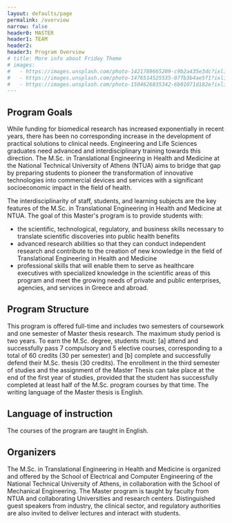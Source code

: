 ```yaml
---
layout: defaults/page
permalink: /overview
narrow: false
header0: MASTER
header1: TEAM
header2:
header3: Program Overview
# title: More info about Friday Theme
# images:
#   - https://images.unsplash.com/photo-1421789665209-c9b2a435e3dc?ixlib=rb-0.3.5&ixid=eyJhcHBfaWQiOjEyMDd9&s=5b1016b885e7438c4633109d77368d4d&auto=format&fit=crop&w=1651&q=80
#   - https://images.unsplash.com/photo-1476514525535-07fb3b4ae5f1?ixlib=rb-0.3.5&ixid=eyJhcHBfaWQiOjEyMDd9&s=468a8c18f5d811cf03c654b653b5089e&auto=format&fit=crop&w=1650&q=80
#   - https://images.unsplash.com/photo-1504626835342-6b01071d182e?ixlib=rb-0.3.5&ixid=eyJhcHBfaWQiOjEyMDd9&s=975855d515c9d56352ee3bfe74287f2b&auto=format&fit=crop&w=1651&q=80
---
```


<div class="container">
    <div class="row flex-column">
        <h2 class="my-3">
            Program Goals
        </h2>
        <p>
            While funding for biomedical research has increased exponentially in recent years, there has been no corresponding increase 
            in the development of practical solutions to clinical needs. Engineering and Life Sciences graduates need advanced and 
            interdisciplinary training towards this direction. The M.Sc. in Translational Engineering in Health and Medicine at the National 
            Technical University of Athens (NTUA) aims to bridge that gap by preparing students to pioneer the transformation of innovative 
            technologies into commercial devices and services with a significant socioeconomic impact in the field of health.
        </p>
        <p>
            The interdisciplinarity of staff, students, and learning subjects are the key features of the
            M.Sc. in Translational Engineering in Health and Medicine at NTUA.
            The goal of this Master's program is to provide students with:
        </p>
        <ul>
            <li class="mb-3">the scientific, technological, regulatory, and business skills necessary to translate scientific discoveries into
                public health benefits</li>
            <li class="mb-3">advanced research abilities so that they can conduct independent research and contribute to the creation
                of new knowledge in the field of Translational Engineering in Health and Medicine</li>
            <li class="mb-3">professional skills that will enable them to serve as healthcare executives with specialized knowledge in
                the scientific areas of this program and meet the growing needs of private and public enterprises,
                agencies, and services in Greece and abroad.
            </li>
        </ul>
        <h2 class="my-3">
            Program Structure
        </h2>
        <p>
            This program is offered full-time and includes two semesters of coursework and one semester of Master thesis
            research. The maximum study period is two years. To earn the M.Sc. degree, students must: [a] attend and successfully pass 
            7 compulsory and 5 elective courses, corresponding to a total of 60 credits (30 per semester) and [b] complete and successfully 
            defend their M.Sc. thesis (30 credits). The enrollment in the third semester of studies and the assignment of the Master Thesis can take 
            place at the end of the first year of studies, provided that the student has successfully completed at least half of the M.Sc. program
            courses by that time. The writing language of the Master thesis is English.
        </p>
        <h2 class="my-3">
            Language of instruction
        </h2>
        <p>
            The courses of the program are taught in English.
        </p>
        <h2 class="my-3">
            Organizers
        </h2>
        <p>
            The M.Sc. in Translational Engineering in Health and Medicine is organized and offered by the School of Electrical and
            Computer Engineering of the National Technical University of Athens, in collaboration with the School of Mechanical
            Engineering. The Master program is taught by faculty from NTUA and collaborating Universities and research centers.
            Distinguished guest speakers from industry, the clinical sector, and regulatory authorities are also invited to deliver
            lectures and interact with students.
        </p>
    </div>
</div>
